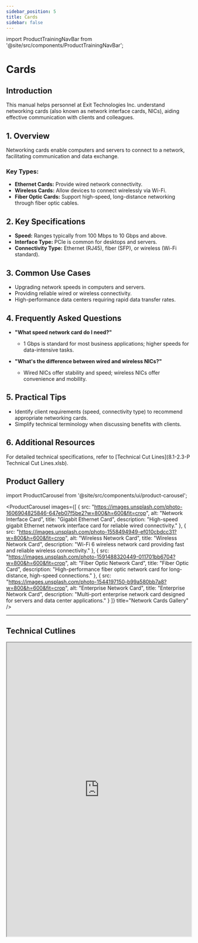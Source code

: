 ```yaml
---
sidebar_position: 5
title: Cards
sidebar: false
---
```

import ProductTrainingNavBar from '@site/src/components/ProductTrainingNavBar';

<ProductTrainingNavBar />

# Cards

## Introduction
This manual helps personnel at Exit Technologies Inc. understand networking cards (also known as network interface cards, NICs), aiding effective communication with clients and colleagues.

## 1. Overview
Networking cards enable computers and servers to connect to a network, facilitating communication and data exchange.

### Key Types:
- **Ethernet Cards:** Provide wired network connectivity.
- **Wireless Cards:** Allow devices to connect wirelessly via Wi-Fi.
- **Fiber Optic Cards:** Support high-speed, long-distance networking through fiber optic cables.

## 2. Key Specifications
- **Speed:** Ranges typically from 100 Mbps to 10 Gbps and above.
- **Interface Type:** PCIe is common for desktops and servers.
- **Connectivity Type:** Ethernet (RJ45), fiber (SFP), or wireless (Wi-Fi standard).

## 3. Common Use Cases
- Upgrading network speeds in computers and servers.
- Providing reliable wired or wireless connectivity.
- High-performance data centers requiring rapid data transfer rates.

## 4. Frequently Asked Questions
- **"What speed network card do I need?"**
  - 1 Gbps is standard for most business applications; higher speeds for data-intensive tasks.

- **"What's the difference between wired and wireless NICs?"**
  - Wired NICs offer stability and speed; wireless NICs offer convenience and mobility.

## 5. Practical Tips
- Identify client requirements (speed, connectivity type) to recommend appropriate networking cards.
- Simplify technical terminology when discussing benefits with clients.

## 6. Additional Resources
For detailed technical specifications, refer to [Technical Cut Lines](8.1-2.3-P Technical Cut Lines.xlsb).

## Product Gallery

import ProductCarousel from '@site/src/components/ui/product-carousel';

<ProductCarousel 
  images={[
    {
      src: "https://images.unsplash.com/photo-1606904825846-647eb07f5be2?w=800&h=600&fit=crop",
      alt: "Network Interface Card",
      title: "Gigabit Ethernet Card",
      description: "High-speed gigabit Ethernet network interface card for reliable wired connectivity."
    },
    {
      src: "https://images.unsplash.com/photo-1558494949-ef010cbdcc31?w=800&h=600&fit=crop",
      alt: "Wireless Network Card",
      title: "Wireless Network Card",
      description: "Wi-Fi 6 wireless network card providing fast and reliable wireless connectivity."
    },
    {
      src: "https://images.unsplash.com/photo-1591488320449-011701bb6704?w=800&h=600&fit=crop",
      alt: "Fiber Optic Network Card",
      title: "Fiber Optic Card",
      description: "High-performance fiber optic network card for long-distance, high-speed connections."
    },
    {
      src: "https://images.unsplash.com/photo-1544197150-b99a580bb7a8?w=800&h=600&fit=crop",
      alt: "Enterprise Network Card",
      title: "Enterprise Network Card",
      description: "Multi-port enterprise network card designed for servers and data center applications."
    }
  ]}
  title="Network Cards Gallery"
/>

---

## Technical Cutlines

<iframe
  src="https://docs.google.com/spreadsheets/d/e/2PACX-1vRBKY_e6e1XBdjLn4WTFw5W5o5j8lyFAAsApDK6FXAvNri0Wh5QAVNY3hFJZTjNdg/pubhtml?widget=true&headers=false&gid=785219754&single=true"
  width="100%"
  height="800"
  style={{ border: 'none', borderRadius: '8px' }}
  title="Technical Cutlines"
  allowFullScreen
></iframe>

